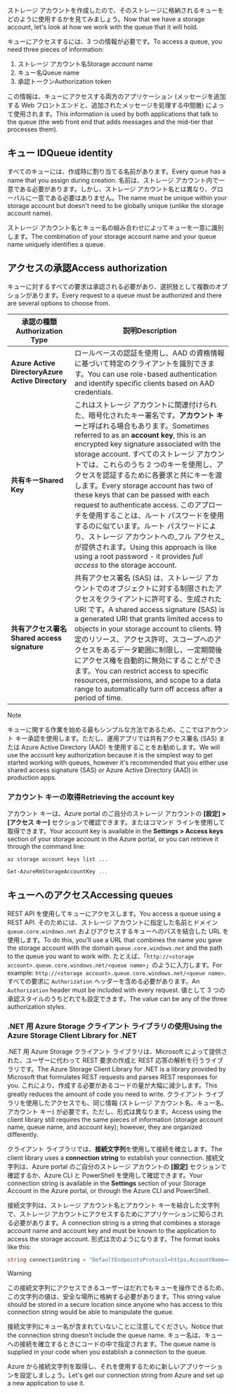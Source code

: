 <span data-ttu-id="aee07-101">ストレージ アカウントを作成したので、そのストレージに格納されるキューをどのように使用するかを見てみましょう。</span><span class="sxs-lookup"><span data-stu-id="aee07-101">Now that we have a storage account, let's look at how we work with the queue that it will hold.</span></span>

<span data-ttu-id="aee07-102">キューにアクセスするには、3 つの情報が必要です。</span><span class="sxs-lookup"><span data-stu-id="aee07-102">To access a queue, you need three pieces of information:</span></span>

 1. <span data-ttu-id="aee07-103">ストレージ アカウント名</span><span class="sxs-lookup"><span data-stu-id="aee07-103">Storage account name</span></span>
 2. <span data-ttu-id="aee07-104">キュー名</span><span class="sxs-lookup"><span data-stu-id="aee07-104">Queue name</span></span>
 3. <span data-ttu-id="aee07-105">承認トークン</span><span class="sxs-lookup"><span data-stu-id="aee07-105">Authorization token</span></span>

<span data-ttu-id="aee07-106">この情報は、キューにアクセスする両方のアプリケーション (メッセージを追加する Web フロントエンドと、追加されたメッセージを処理する中間層) によって使用されます。</span><span class="sxs-lookup"><span data-stu-id="aee07-106">This information is used by both applications that talk to the queue (the web front end that adds messages and the mid-tier that processes them).</span></span>

## <a name="queue-identity"></a><span data-ttu-id="aee07-107">キュー ID</span><span class="sxs-lookup"><span data-stu-id="aee07-107">Queue identity</span></span>

<span data-ttu-id="aee07-108">すべてのキューには、作成時に割り当てる名前があります。</span><span class="sxs-lookup"><span data-stu-id="aee07-108">Every queue has a name that you assign during creation.</span></span> <span data-ttu-id="aee07-109">名前は、ストレージ アカウント内で一意である必要があります。しかし、ストレージ アカウント名とは異なり、グローバルに一意である必要はありません。</span><span class="sxs-lookup"><span data-stu-id="aee07-109">The name must be unique within your storage account but doesn't need to be globally unique (unlike the storage account name).</span></span>

<span data-ttu-id="aee07-110">ストレージ アカウント名とキュー名の組み合わせによってキューを一意に識別します。</span><span class="sxs-lookup"><span data-stu-id="aee07-110">The combination of your storage account name and your queue name uniquely identifies a queue.</span></span>

## <a name="access-authorization"></a><span data-ttu-id="aee07-111">アクセスの承認</span><span class="sxs-lookup"><span data-stu-id="aee07-111">Access authorization</span></span>

<span data-ttu-id="aee07-112">キューに対するすべての要求は承認される必要があり、選択肢として複数のオプションがあります。</span><span class="sxs-lookup"><span data-stu-id="aee07-112">Every request to a queue must be authorized and there are several options to choose from.</span></span>

| <span data-ttu-id="aee07-113">承認の種類</span><span class="sxs-lookup"><span data-stu-id="aee07-113">Authorization Type</span></span> | <span data-ttu-id="aee07-114">説明</span><span class="sxs-lookup"><span data-stu-id="aee07-114">Description</span></span> |
|--------------------|-------------|
| <span data-ttu-id="aee07-115">**Azure Active Directory**</span><span class="sxs-lookup"><span data-stu-id="aee07-115">**Azure Active Directory**</span></span> | <span data-ttu-id="aee07-116">ロールベースの認証を使用し、AAD の資格情報に基づいて特定のクライアントを識別できます。</span><span class="sxs-lookup"><span data-stu-id="aee07-116">You can use role-based authentication and identify specific clients based on AAD credentials.</span></span> |
| <span data-ttu-id="aee07-117">**共有キー**</span><span class="sxs-lookup"><span data-stu-id="aee07-117">**Shared Key**</span></span> | <span data-ttu-id="aee07-118">これはストレージ アカウントに関連付けられた、暗号化されたキー署名です。**アカウント キー**と呼ばれる場合もあります。</span><span class="sxs-lookup"><span data-stu-id="aee07-118">Sometimes referred to as an **account key**, this is an encrypted key signature associated with the storage account.</span></span> <span data-ttu-id="aee07-119">すべてのストレージ アカウントでは、これらのうち 2 つのキーを使用し、アクセスを認証するために各要求と共にキーを渡します。</span><span class="sxs-lookup"><span data-stu-id="aee07-119">Every storage account has two of these keys that can be passed with each request to authenticate access.</span></span> <span data-ttu-id="aee07-120">このアプローチを使用することは、ルート パスワードを使用するのに似ています。ルート パスワードにより、ストレージ アカウントへの_フル アクセス_が提供されます。</span><span class="sxs-lookup"><span data-stu-id="aee07-120">Using this approach is like using a root password - it provides _full access_ to the storage account.</span></span> |
| <span data-ttu-id="aee07-121">**共有アクセス署名**</span><span class="sxs-lookup"><span data-stu-id="aee07-121">**Shared access signature**</span></span> | <span data-ttu-id="aee07-122">共有アクセス署名 (SAS) は、ストレージ アカウントでのオブジェクトに対する制限されたアクセスをクライアントに許可する、生成された URI です。</span><span class="sxs-lookup"><span data-stu-id="aee07-122">A shared access signature (SAS) is a generated URI that grants limited access to objects in your storage account to clients.</span></span> <span data-ttu-id="aee07-123">特定のリソース、アクセス許可、スコープへのアクセスをあるデータ範囲に制限し、一定期間後にアクセス権を自動的に無効にすることができます。</span><span class="sxs-lookup"><span data-stu-id="aee07-123">You can restrict access to specific resources, permissions, and scope to a data range to automatically turn off access after a period of time.</span></span>  |

> [!NOTE]
> <span data-ttu-id="aee07-124">キューに関する作業を始める最もシンプルな方法であるため、ここではアカウント キー承認を使用します。ただし、運用アプリでは共有アクセス署名 (SAS) または Azure Active Directory (AAD) を使用することをお勧めします。</span><span class="sxs-lookup"><span data-stu-id="aee07-124">We will use the account key authorization because it is the simplest way to get started working with queues, however it's recommended that you either use shared access signature (SAS) or Azure Active Directory (AAD) in production apps.</span></span>

### <a name="retrieving-the-account-key"></a><span data-ttu-id="aee07-125">アカウント キーの取得</span><span class="sxs-lookup"><span data-stu-id="aee07-125">Retrieving the account key</span></span>
 
<span data-ttu-id="aee07-126">アカウント キーは、Azure portal のご自分のストレージ アカウントの **[設定] > [アクセス キー]** セクションで確認できます。またはコマンド ラインを使用して取得できます。</span><span class="sxs-lookup"><span data-stu-id="aee07-126">Your account key is available in the **Settings > Access keys** section of your storage account in the Azure portal, or you can retrieve it through the command line:</span></span>

```azurecli
az storage account keys list ...
```

```powershell
Get-AzureRmStorageAccountKey ...
```

## <a name="accessing-queues"></a><span data-ttu-id="aee07-127">キューへのアクセス</span><span class="sxs-lookup"><span data-stu-id="aee07-127">Accessing queues</span></span>

<span data-ttu-id="aee07-128">REST API を使用してキューにアクセスします。</span><span class="sxs-lookup"><span data-stu-id="aee07-128">You access a queue using a REST API.</span></span> <span data-ttu-id="aee07-129">そのためには、ストレージ アカウントに指定した名前とドメイン `queue.core.windows.net` およびアクセスするキューへのパスを結合した URL を使用します。</span><span class="sxs-lookup"><span data-stu-id="aee07-129">To do this, you'll use a URL that combines the name you gave the storage account with the domain `queue.core.windows.net` and the path to the queue you want to work with.</span></span> <span data-ttu-id="aee07-130">たとえば、「`http://<storage account>.queue.core.windows.net/<queue name>`」のように入力します。</span><span class="sxs-lookup"><span data-stu-id="aee07-130">For example: `http://<storage account>.queue.core.windows.net/<queue name>`.</span></span> <span data-ttu-id="aee07-131">すべての要求に `Authorization` ヘッダーを含める必要があります。</span><span class="sxs-lookup"><span data-stu-id="aee07-131">An `Authorization` header must be included with every request.</span></span> <span data-ttu-id="aee07-132">値として 3 つの承認スタイルのうちどれでも設定できます。</span><span class="sxs-lookup"><span data-stu-id="aee07-132">The value can be any of the three authorization styles.</span></span>

### <a name="using-the-azure-storage-client-library-for-net"></a><span data-ttu-id="aee07-133">.NET 用 Azure Storage クライアント ライブラリの使用</span><span class="sxs-lookup"><span data-stu-id="aee07-133">Using the Azure Storage Client Library for .NET</span></span>

<span data-ttu-id="aee07-134">.NET 用 Azure Storage クライアント ライブラリは、Microsoft によって提供された、ユーザーに代わって REST 要求の作成と REST 応答の解析を行うライブラリです。</span><span class="sxs-lookup"><span data-stu-id="aee07-134">The Azure Storage Client Library for .NET is a library provided by Microsoft that formulates REST requests and parses REST responses for you.</span></span> <span data-ttu-id="aee07-135">これにより、作成する必要があるコードの量が大幅に減少します。</span><span class="sxs-lookup"><span data-stu-id="aee07-135">This greatly reduces the amount of code you need to write.</span></span> <span data-ttu-id="aee07-136">クライアント ライブラリを使用したアクセスでも、同じ情報 (ストレージ アカウント名、キュー名、アカウント キー) が必要です。ただし、形式は異なります。</span><span class="sxs-lookup"><span data-stu-id="aee07-136">Access using the client library still requires the same pieces of information (storage account name, queue name, and account key); however, they are organized differently.</span></span>

<span data-ttu-id="aee07-137">クライアント ライブラリでは、**接続文字列**を使用して接続を確立します。</span><span class="sxs-lookup"><span data-stu-id="aee07-137">The client library uses a **connection string** to establish your connection.</span></span> <span data-ttu-id="aee07-138">接続文字列は、Azure portal のご自分のストレージ アカウントの **[設定]** セクションで確認するか、Azure CLI と PowerShell を使用して確認できます。</span><span class="sxs-lookup"><span data-stu-id="aee07-138">Your connection string is available in the **Settings** section of your Storage Account in the Azure portal, or through the Azure CLI and PowerShell.</span></span>

<span data-ttu-id="aee07-139">接続文字列は、ストレージ アカウント名とアカウント キーを結合した文字列で、ストレージ アカウントにアクセスするためにアプリケーションに知らされる必要があります。</span><span class="sxs-lookup"><span data-stu-id="aee07-139">A connection string is a string that combines a storage account name and account key and must be known to the application to access the storage account.</span></span> <span data-ttu-id="aee07-140">形式は次のようになります。</span><span class="sxs-lookup"><span data-stu-id="aee07-140">The format looks like this:</span></span>

```csharp
string connectionString = "DefaultEndpointsProtocol=https;AccountName=<your storage account name>;AccountKey=<your key>;EndpointSuffix=core.windows.net"
```

> [!WARNING]
> <span data-ttu-id="aee07-141">この接続文字列にアクセスできるユーザーはだれでもキューを操作できるため、この文字列の値は、安全な場所に格納する必要があります。</span><span class="sxs-lookup"><span data-stu-id="aee07-141">This string value should be stored in a secure location since anyone who has access to this connection string would be able to manipulate the queue.</span></span>

<span data-ttu-id="aee07-142">接続文字列にキュー名が含まれていないことに注意してください。</span><span class="sxs-lookup"><span data-stu-id="aee07-142">Notice that the connection string doesn't include the queue name.</span></span> <span data-ttu-id="aee07-143">キュー名は、キューへの接続を確立するときにコードの中で指定されます。</span><span class="sxs-lookup"><span data-stu-id="aee07-143">The queue name is supplied in your code when you establish a connection to the queue.</span></span>

<span data-ttu-id="aee07-144">Azure から接続文字列を取得し、それを使用するために新しいアプリケーションを設定しましょう。</span><span class="sxs-lookup"><span data-stu-id="aee07-144">Let's get our connection string from Azure and set up a new application to use it.</span></span>